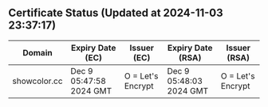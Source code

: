 ## Certificate Status (Updated at 2024-11-03 23:37:17)
| Domain | Expiry Date (EC) | Issuer (EC) | Expiry Date (RSA) | Issuer (RSA) |
|--------|------------------|-------------|-------------------|--------------|
| showcolor.cc | Dec  9 05:47:58 2024 GMT |  O = Let's Encrypt | Dec  9 05:48:03 2024 GMT |  O = Let's Encrypt |
